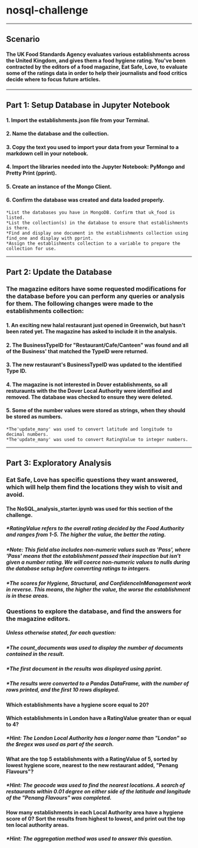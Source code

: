 # nosql-challenge
_____

## Scenario
#### The UK Food Standards Agency evaluates various establishments across the United Kingdom, and gives them a food hygiene rating. You've been contracted by the editors of a food magazine, Eat Safe, Love, to evaluate some of the ratings data in order to help their journalists and food critics decide where to focus future articles.

____

## Part 1: Setup Database in Jupyter Notebook
#### 1. Import the establishments.json file from your Terminal. 
#### 2. Name the database and the collection. 
#### 3. Copy the text you used to import your data from your Terminal to a markdown cell in your notebook.
#### 4. Import the libraries needed into the Jupyter Notebook: PyMongo and Pretty Print (pprint).
#### 5. Create an instance of the Mongo Client.
#### 6. Confirm the database was created and data loaded properly.
    *List the databases you have in MongoDB. Confirm that uk_food is listed.
    *List the collection(s) in the database to ensure that establishments is there.
    *Find and display one document in the establishments collection using find_one and display with pprint.
    *Assign the establishments collection to a variable to prepare the collection for use.
____

## Part 2: Update the Database
### The magazine editors have some requested modifications for the database before you can perform any queries or analysis for them. The following changes were made to the establishments collection:
#### 1. An exciting new halal restaurant just opened in Greenwich, but hasn't been rated yet. The magazine has asked to include it in the analysis. 
#### 2. The BusinessTypeID for "Restaurant/Cafe/Canteen" was found and all of the Business' that matched the TypeID were returned.
#### 3. The new restaurant's BusinessTypeID was updated to the identified Type ID.
#### 4. The magazine is not interested in Dover establishments, so all resturaunts with the the Dover Local Authority were identified and removed. The database was checked to ensure they were deleted.
#### 5. Some of the number values were stored as strings, when they should be stored as numbers.
    *The'update_many' was used to convert latitude and longitude to decimal numbers.
    *The'update_many' was used to convert RatingValue to integer numbers.
____

## Part 3: Exploratory Analysis

### Eat Safe, Love has specific questions they want answered, which will help them find the locations they wish to visit and avoid.

#### The NoSQL_analysis_starter.ipynb was used for this section of the challenge.

##### *RatingValue refers to the overall rating decided by the Food Authority and ranges from 1-5. The higher the value, the better the rating.
##### *Note: This field also includes non-numeric values such as 'Pass', where 'Pass' means that the establishment passed their inspection but isn't given a number rating. We will coerce non-numeric values to nulls during the database setup before converting ratings to integers.
##### *The scores for Hygiene, Structural, and ConfidenceInManagement work in reverse. This means, the higher the value, the worse the establishment is in these areas.
### Questions to explore the database, and find the answers for the magazine editors.

##### Unless otherwise stated, for each question:

##### *The count_documents was used to display the number of documents contained in the result.

##### *The first document in the results was displayed using pprint.

##### *The results were converted to a Pandas DataFrame, with the number of rows printed, and the first 10 rows displayed.

#### Which establishments have a hygiene score equal to 20?

#### Which establishments in London have a RatingValue greater than or equal to 4?

##### *Hint: The London Local Authority has a longer name than "London" so the $regex was used as part of the search.

#### What are the top 5 establishments with a RatingValue of 5, sorted by lowest hygiene score, nearest to the new restaurant added, "Penang Flavours"?

##### *Hint: The geocode was used to find the nearest locations. A search of restaurants within 0.01 degree on either side of the latitude and longitude of the "Penang Flavours" was completed.

#### How many establishments in each Local Authority area have a hygiene score of 0? Sort the results from highest to lowest, and print out the top ten local authority areas.

##### *Hint: The aggregation method was used to answer this question.






